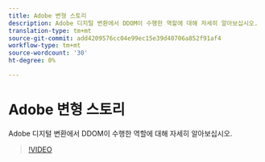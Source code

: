 ```yaml
---
title: Adobe 변형 스토리
description: Adobe 디지털 변환에서 DDOM이 수행한 역할에 대해 자세히 알아보십시오.
translation-type: tm+mt
source-git-commit: add4209576cc04e99ec15e39d40706a852f91af4
workflow-type: tm+mt
source-wordcount: '30'
ht-degree: 0%

---
```



# Adobe 변형 스토리

Adobe 디지털 변환에서 DDOM이 수행한 역할에 대해 자세히 알아보십시오.

>[!VIDEO](https://video.tv.adobe.com/v/41691)
